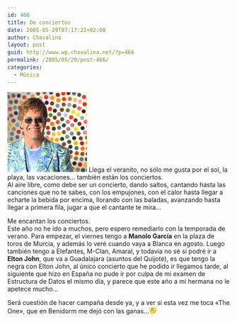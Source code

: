 ```yaml
---
id: 466
title: De conciertos
date: 2005-05-29T07:17:22+02:00
author: Chavalina
layout: post
guid: http://www.wp.chavalina.net/?p=466
permalink: /2005/05/29/post-466/
categories:
  - Música
---
```

<img class="imgizqda" src="/imagenes/fotos/elton-spots.jpg" alt="Elton John" /> Llega el veranito, no s&oacute;lo me gusta por el sol, la playa, las vacaciones&#8230; tambi&eacute;n est&aacute;n los conciertos.  
Al aire libre, como debe ser un concierto, dando saltos, cantando hasta las canciones que no te sabes, con los empujones, con el calor hasta llegar a echarte la bebida por encima, llorando con las baladas, avanzando hasta llegar a primera fila, jugar a que el cantante te mira&#8230;

Me encantan los conciertos.  
Este a&ntilde;o no he ido a muchos, pero espero remediarlo con la temporada de verano. Para empezar, el viernes tengo a **Manolo Garc&iacute;a** en la plaza de toros de Murcia, y adem&aacute;s lo ver&eacute; cuando vaya a Blanca en agosto. Luego tambi&eacute;n tengo a Elefantes, M-Clan, Amaral, y todav&iacute;a no s&eacute; si podr&eacute; ir a **Elton John**, que va a Guadalajara (asuntos del Quijote), es que tengo la negra con Elton John, al &uacute;nico concierto que he podido ir llegamos tarde, al siguiente que hizo en Espa&ntilde;a no pude ir por culpa de mi examen de Estructura de Datos el mismo d&iacute;a, y parece que este a&ntilde;o a mi hermana no le apetece mucho&#8230;

Ser&aacute; cuesti&oacute;n de hacer campa&ntilde;a desde ya, y a ver si esta vez me toca «The One», que en Benidorm me dej&oacute; con las ganas&#8230;![emo](/imagenes/emoticonos/triste.gif)